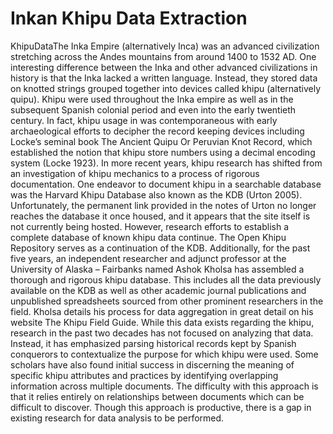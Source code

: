 # Inkan Khipu Data Extraction 
KhipuDataThe Inka Empire (alternatively Inca) was an advanced civilization stretching across the Andes mountains from around 1400 to 1532 AD. One interesting difference between the Inka and other advanced civilizations in history is that the Inka lacked a written language. Instead, they stored data on knotted strings grouped together into devices called khipu (alternatively quipu). Khipu were used throughout the Inka empire as well as in the subsequent Spanish colonial period and even into the early twentieth century. In fact, khipu usage in was contemporaneous with early archaeological efforts to decipher the record keeping devices including Locke’s seminal book The Ancient Quipu Or Peruvian Knot Record, which established the notion that khipu store numbers using a decimal encoding system (Locke 1923). 
In more recent years, khipu research has shifted from an investigation of khipu mechanics to a process of rigorous documentation. One endeavor to document khipu in a searchable database was the Harvard Khipu Database also known as the KDB (Urton 2005).  Unfortunately, the permanent link provided in the notes of Urton no longer reaches the database it once housed, and it appears that the site itself is not currently being hosted. However, research efforts to establish a complete database of known khipu data continue. The Open Khipu Repository serves as a continuation of the KDB. Additionally, for the past five years, an independent researcher and adjunct professor at the University of Alaska – Fairbanks named Ashok Kholsa has assembled a thorough and rigorous khipu database. This includes all the data previously available on the KDB as well as other academic journal publications and unpublished spreadsheets sourced from other prominent researchers in the field. Kholsa details his process for data aggregation in great detail on his website The Khipu Field Guide. 
While this data exists regarding the khipu, research in the past two decades has not focused on analyzing that data. Instead, it has emphasized parsing historical records kept by Spanish conquerors to contextualize the purpose for which khipu were used. Some scholars have also found initial success in discerning the meaning of specific khipu attributes and practices by identifying overlapping information across multiple documents. The difficulty with this approach is that it relies entirely on relationships between documents which can be difficult to discover. Though this approach is productive, there is a gap in existing research for data analysis to be performed.

